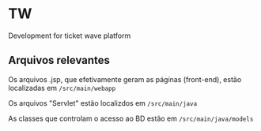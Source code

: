 # TW
Development for ticket wave platform

## Arquivos relevantes

Os arquivos .jsp, que efetivamente geram as páginas (front-end), estão localizadas em `/src/main/webapp`

Os arquivos "Servlet" estão localizdos em `/src/main/java`

As classes que controlam o acesso ao BD estão em `/src/main/java/models`
